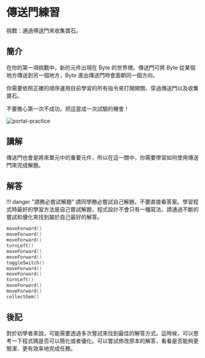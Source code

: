 # 傳送門練習

挑戰：通過傅送門來收集寶石。

## 簡介

在你的第一項挑戰中，新的元件出現在 Byte 的世界裡。傳送門可將 Byte 從某個地方傳送到另一個地方，Byte 進出傳送門時會面朝同一個方向。

你需要依照正確的順序運用目前學習的所有指令來打開開關、穿過傳送門以及收集寶石。

不要擔心第一次不成功。把這當成一次試驗的機會！

![portal-practice](https://imagedelivery.net/cdkaXPuFls5qlrh3GM4hfA/1be61420-099a-4f9e-b89e-5060f3532f00/public)

## 講解

傳送門也會是將來單元中的重要元件，所以在這一關中，你需要學習如何使用傳送門來完成解題。

## 解答

<!-- prettier-ignore -->
!!! danger "請務必嘗試解題"
    請同學務必嘗試自己解題，不要直接看答案。學習程式時最好的學習方法是自己嘗試解題，程式設計不會只有一種寫法，請通過不斷的嘗試和優化來找到屬於自己最好的解答。

```swift linenums="1"
moveForward()
moveForward()
moveForward()
turnLeft()
moveForward()
moveForward()
toggleSwitch()
moveForward()
moveForward()
turnLeft()
moveForward()
moveForward()
collectGem()
```

## 後記

對於初學者來說，可能需要透過多次嘗試來找到最佳的解答方式。這時候，可以思考一下程式碼是否可以簡化或者優化。可以嘗試修改原本的解答，看看是否能夠更簡潔、更有效率地完成任務。
